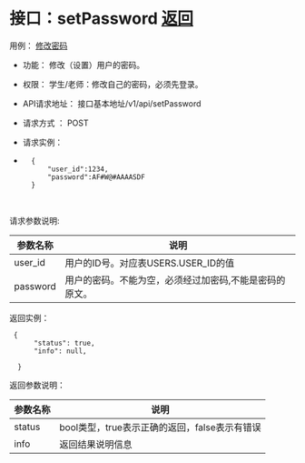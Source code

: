 # 接口：setPassword [返回](https://github.com/caiweicai/is_analysis/tree/master/test6/README.md)

用例： [修改密码](https://github.com/caiweicai/is_analysis/tree/master/test6/用例/修改密码.md)

- 功能： 修改（设置）用户的密码。

- 权限： 学生/老师：修改自己的密码，必须先登录。

- API请求地址： 接口基本地址/v1/api/setPassword

- 请求方式 ： POST

- 请求实例：

- ```
    {
        "user_id":1234,
        "password":AF#W@#AAAASDF
    }
  ```

  ​

请求参数说明:

| 参数名称 | 说明                                                    |
| -------- | ------------------------------------------------------- |
| user_id  | 用户的ID号。对应表USERS.USER_ID的值                     |
| password | 用户的密码。不能为空，必须经过加密码,不能是密码的原文。 |

返回实例：

```
 {         
      "status": true,
      "info": null,    

  }
```

返回参数说明：

| 参数名称 | 说明                                          |
| -------- | --------------------------------------------- |
| status   | bool类型，true表示正确的返回，false表示有错误 |
| info     | 返回结果说明信息                              |

